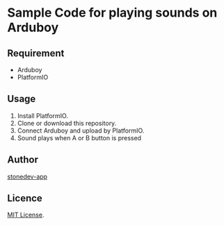 # Sample Code for playing sounds on Arduboy

## Requirement

- Arduboy
- PlatformIO

## Usage

1. Install PlatformIO.
2. Clone or download this repository.
3. Connect Arduboy and upload by PlatformIO.
4. Sound plays when A or B button is pressed

## Author

[stonedev-app](https://github.com/stonedev-app)

## Licence

[MIT License](https://en.wikipedia.org/wiki/MIT_License).


